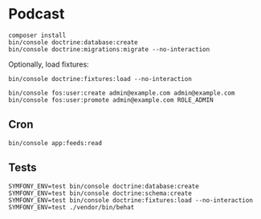 Podcast
=======

```
composer install
bin/console doctrine:database:create
bin/console doctrine:migrations:migrate --no-interaction
```

Optionally, load fixtures:

```
bin/console doctrine:fixtures:load --no-interaction
```

```
bin/console fos:user:create admin@example.com admin@example.com
bin/console fos:user:promote admin@example.com ROLE_ADMIN
```

Cron
----

```
bin/console app:feeds:read
```


Tests
-----

```
SYMFONY_ENV=test bin/console doctrine:database:create
SYMFONY_ENV=test bin/console doctrine:schema:create
SYMFONY_ENV=test bin/console doctrine:fixtures:load --no-interaction
SYMFONY_ENV=test ./vendor/bin/behat
```
